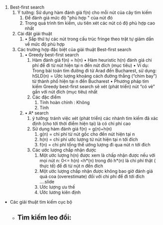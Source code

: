 1. Best-first search
	1. Ý tưởng: Sử dụng hàm đánh giá f(n) cho mỗi nút của cây tìm kiếm
		1. Để đánh giá mức độ "phù hợp " của nút đó
		2. Trong quá trình tìm kiếm, ưu tiên xét các nút có độ phù hợp cao nhất
	2. Cài đặt giải thuật 
		1. • Sắp thứ tự các nút trong cấu trúc fringe theo trật tự giảm dần về mức độ phù hợp
	3. Các trường hợp đặc biệt của giải thuật Best-first search 
		1. • Greedy best-first search 
			1. Hàm đánh giá f(n) = h(n) • Hàm heuristic h(n) đánh giá chi phí để đi từ nút hiện tại n đến nút đích (mục tiêu) • Ví dụ: Trong bài toán tìm đường đi từ Arad đến Bucharest, sử dụng: hSLD(n) = Ước lượng khoảng cách đường thẳng (“chim bay”) từ thành phố hiện tại n đến Bucharest • Phương pháp tìm kiếm Greedy best-first search sẽ xét (phát triển) nút “có vẻ” gần với nút đích (mục tiêu) nhất
			2. Các đặc điểm
				1. Tính hoàn chỉnh : Không
				2. Tính 
		2. • A* search
			1. ý tưởng: tránh việc xét (phát triển) các nhánh tìm kiếm đã xác định (cho tới thời điểm hiện tại) là có chi phí cao 
			2. Sử dụng hàm đánh giá f(n) = g(n)+h(n)
				1. g(n) = chi phí từ nút gốc cho đến nút hiện tại n
				2. h(n) = chi phí ước lượng từ nút hiện tại n tới đích
				3. f(n) = chi phí tổng thể ướng lượng đi qua nút n tới đích
			3. Các ước lượng chấp nhận được
				1. Một ước lượng h(n) được xem là chấp nhận được nếu với mọi nút n: 0<= h(n) <h*(n) trong đó h*(n) là chi phí thật ( thực tế) để đi từ nút n đến đích
				2. Một ước lượng chấp nhận được không bao giờ đánh giá quá coa (overestimate) đối với chi phí để đi tới đích
				 ....slide
				 3. Ước lượng ưu thế
				 4. Ước lương kiên định
- Các giải thuật tìm kiếm cục bộ
	- Tìm kiếm leo đồi: 
		- 